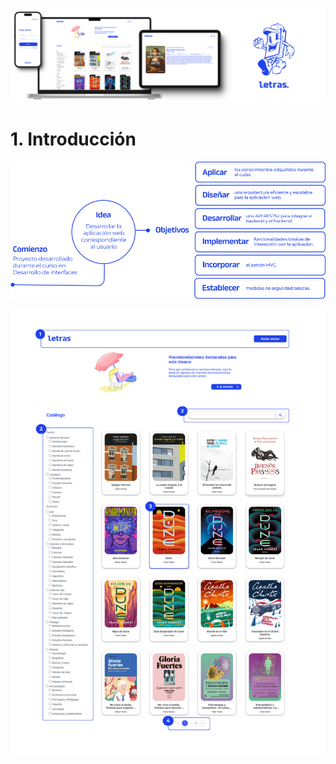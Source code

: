 ![imagen proyecto](https://github.com/sandraEstlo/pfc_letras/blob/main/images/banner.png)

# 1. Introducción
![imagen proyecto](https://github.com/sandraEstlo/pfc_letras/blob/main/images/introduccion.png)

![general](https://github.com/sandraEstlo/pfc_letras/blob/main/images/01.png)

